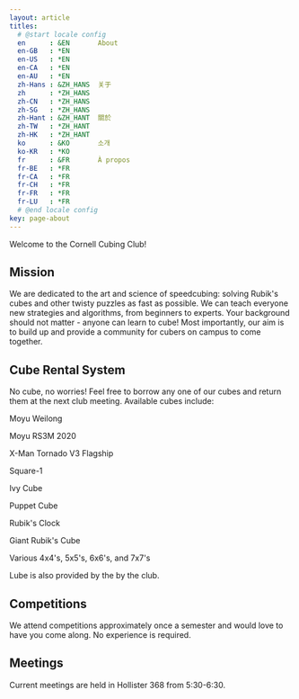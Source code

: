 ```yaml
---
layout: article
titles:
  # @start locale config
  en      : &EN       About
  en-GB   : *EN
  en-US   : *EN
  en-CA   : *EN
  en-AU   : *EN
  zh-Hans : &ZH_HANS  关于
  zh      : *ZH_HANS
  zh-CN   : *ZH_HANS
  zh-SG   : *ZH_HANS
  zh-Hant : &ZH_HANT  關於
  zh-TW   : *ZH_HANT
  zh-HK   : *ZH_HANT
  ko      : &KO       소개
  ko-KR   : *KO
  fr      : &FR       À propos
  fr-BE   : *FR
  fr-CA   : *FR
  fr-CH   : *FR
  fr-FR   : *FR
  fr-LU   : *FR
  # @end locale config
key: page-about
---
```


Welcome to the Cornell Cubing Club!

## Mission

We are dedicated to the art and science of speedcubing: solving Rubik's cubes and other twisty puzzles as fast as possible. We can teach everyone new strategies and algorithms, from beginners to experts. Your background should not matter - anyone can learn to cube! Most importantly, our aim is to build up and provide a community for cubers on campus to come together.

## Cube Rental System

No cube, no worries! Feel free to borrow any one of our cubes and return them at the next club meeting. Available cubes include: 

Moyu Weilong

Moyu RS3M 2020

X-Man Tornado V3 Flagship

Square-1

Ivy Cube

Puppet Cube

Rubik's Clock

Giant Rubik's Cube

Various 4x4's, 5x5's, 6x6's, and 7x7's



Lube is also provided by the by the club.

## Competitions

We attend competitions approximately once a semester and would love to have you come along. No experience is required.

## Meetings

Current meetings are held in Hollister 368 from 5:30-6:30.